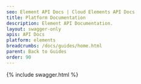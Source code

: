 ```yaml
---
seo: Element API Docs | Cloud Elements API Docs
title: Platform Documentation
description: Element API Documentation.
layout: swagger-only
apis: API Docs
platform: elements
breadcrumbs: /docs/guides/home.html
parent: Back to Guides
order: 90
---
```


{% include swagger.html %}
